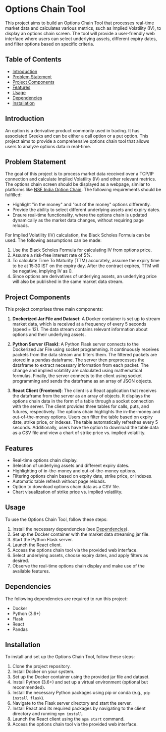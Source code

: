 # Options Chain Tool

This project aims to build an Options Chain Tool that processes real-time market data and calculates various metrics, such as Implied Volatility (IV), to display an options chain screen. The tool will provide a user-friendly web interface where users can select underlying assets, different expiry dates, and filter options based on specific criteria.

## Table of Contents

- [Introduction](#introduction)
- [Problem Statement](#problem-statement)
- [Project Components](#project-components)
- [Features](#features)
- [Usage](#usage)
- [Dependencies](#dependencies)
- [Installation](#installation)


## Introduction

An option is a derivative product commonly used in trading. It has associated Greeks and can be either a call option or a put option. This project aims to provide a comprehensive options chain tool that allows users to analyze options data in real-time.

## Problem Statement

The goal of this project is to process market data received over a TCP/IP connection and calculate Implied Volatility (IV) and other relevant metrics. The options chain screen should be displayed as a webpage, similar to platforms like [NSE India Option Chain](https://www.nseindia.com/option-chain). The following requirements should be fulfilled:

- Highlight "in the money" and "out of the money" options differently.
- Provide the ability to select different underlying assets and expiry dates.
- Ensure real-time functionality, where the options chain is updated dynamically as the market data changes, without requiring page reloads.

For Implied Volatility (IV) calculation, the Black Scholes Formula can be used. The following assumptions can be made:

1. Use the Black Scholes Formula for calculating IV from options price.
2. Assume a risk-free interest rate of 5%.
3. To calculate Time To Maturity (TTM) accurately, assume the expiry time to be at 15:30 IST on the expiry day. After the contract expires, TTM will be negative, implying IV as 0.
4. Since options are derivatives of underlying assets, an underlying price will also be published in the same market data stream.

## Project Components

This project comprises three main components:

1. **Dockerized Jar File and Dataset**: A Docker container is set up to stream market data, which is received at a frequency of every 5 seconds (speed = 12). The data stream contains relevant information about options and their underlying assets.

2. **Python Server (Flask)**: A Python Flask server connects to the Dockerized Jar File using socket programming. It continuously receives packets from the data stream and filters them. The filtered packets are stored in a pandas dataframe. The server then preprocesses the dataframe to extract necessary information from each packet. The change and implied volatility are calculated using mathematical formulas. Finally, the server connects to the client using socket programming and sends the dataframe as an array of JSON objects.

3. **React Client (Frontend)**: The client is a React application that receives the dataframe from the server as an array of objects. It displays the options chain data in the form of a table through a socket connection with the server. The client provides three tables for calls, puts, and futures, respectively. The options chain highlights the in-the-money and out-of-the-money options. Users can filter the table based on expiry date, strike price, or indexes. The table automatically refreshes every 5 seconds. Additionally, users have the option to download the table data as a CSV file and view a chart of strike price vs. implied volatility.

## Features

- Real-time options chain display.
- Selection of underlying assets and different expiry dates.
- Highlighting of in-the-money and out-of-the-money options.
- Filtering options chain based on expiry date, strike price, or indexes.
- Automatic table refresh without page reloads.
- Option to download options chain data as a CSV file.
- Chart visualization of strike price vs. implied volatility.

## Usage

To use the Options Chain Tool, follow these steps:

1. Install the necessary dependencies (see [Dependencies](#dependencies)).
2. Set up the Docker container with the market data streaming jar file.
3. Start the Python Flask server.
4. Launch the React client.
5. Access the options chain tool via the provided web interface.
6. Select underlying assets, choose expiry dates, and apply filters as desired.
7. Observe the real-time options chain display and make use of the available features.

## Dependencies

The following dependencies are required to run this project:

- Docker
- Python (3.6+)
- Flask
- React
- Pandas

## Installation

To install and set up the Options Chain Tool, follow these steps:

1. Clone the project repository.
2. Install Docker on your system.
3. Set up the Docker container using the provided jar file and dataset.
4. Install Python (3.6+) and set up a virtual environment (optional but recommended).
5. Install the necessary Python packages using pip or conda (e.g., `pip install flask`).
6. Navigate to the Flask server directory and start the server.
7. Install React and its required packages by navigating to the client directory and running `npm install`.
8. Launch the React client using the `npm start` command.
9. Access the options chain tool via the provided web interface.


